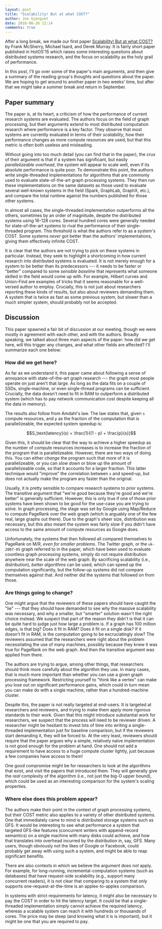 ```yaml
---
layout: post
title: "Scalability! But at what COST?"
author: Jon Gjengset
date: 2016-06-26 12:14
comments: true
---
```


After a long break, we made our first paper [Scalability! But at what
COST?](http://www.frankmcsherry.org/assets/COST.pdf) by Frank McSherry,
Michael Isard, and Derek Murray. It is fairly short paper published in
HotOS'15 which raises some interesting questions about distributed
systems research, and the focus on scalability as the holy grail of
performance.

In this post, I'll go over some of the paper's main arguments, and then
give a summary of the reading group's thoughts and questions about the
paper. We are hoping to get around to another paper in two weeks' time,
but after that we might take a summer break and return in September.

## Paper summary

The paper is, at its heart, a criticism of how the performance of
current research systems are evaluated. The authors focus on the field
of graph processing, but their arguments extend to most distributed
computation research where performance is a key factor. They observe
that most systems are currently evaluated in terms of their
*scalability*, how their performance changes as more compute resources
are used, but that this metric is often both useless and misleading.

Without going into too much detail (you can find that in the paper), the
crux of their argument is that if a system has significant, but easily
*parallelizeable overhead*, the system will appear to scale well, even
if its absolute performance is quite poor. To demonstrate this point,
the authors write single-threaded implementations for algorithms that
are commonly used to evaluate state-of-the-art graph processing systems.
They then run these implementations on the same datasets as those used
to evaluate several well-known systems in the field (Spark, GraphLab,
GraphX, etc.), and compare the total runtime against the numbers
published for those other systems.

In almost all cases, the single-threaded implementation outperforms all
the others, sometimes by an order of magnitude, despite the distributed
systems using 16-128 cores. Several hundred cores were generally needed
for state-of-the-art systems to rival the performance of their
single-threaded program. This threshold is what the authors refer to as
a system's COST. Some systems *never* got better than the authors'
implementations, giving them effectively infinite COST.

It is clear that the authors are not trying to pick on these systems in
particular. Instead, they seek to highlight a shortcoming in how current
research into distributed systems is evaluated. It is not merely enough
for a system to be better than its predecessors --- it needs to be
faster or "better" compared to some *sensible baseline* that represents
what someone skilled in the field would come up with. For example,
Hilbert curves and Union-Find are examples of tricks that it seems
reasonable for a well-versed author to employ. Crucially, this is not
just about researchers reporting these kinds of results, but also about
reviewers demanding them. A system that is twice as fast as some
previous system, but slower than a much simpler system, should probably
not be accepted.

## Discussion

This paper spawned a fair bit of discussion at our meeting, though we
were mostly in agreement with each other, and with the authors. Broadly
speaking, we talked about three main aspects of the paper: how did we
get here, will this trigger any changes, and what other fields are
affected? I'll summarize each one below:

### How did we get here?

As far as we understand it, this paper came about following a sense of
annoyance with state-of-the-art graph research --- the graph most people
operate on just aren't that large. As long as the data fits on a couple
of SSDs, single-machine, or even single-thread programs can be
sufficient. Crucially, the data doesn't need to fit in RAM to outperform
a distributed system (which has to pay network communication cost
despite keeping all the data in memory).

The results also follow from Amdahl's law. The law states that, given
`s` compute resources, and `p` as the fraction of the computation that
is parallelizeable, the expected system speedup is:

$$S_\text{latency}(s) = \frac{1}{(1 - p) + \frac{p}{s}}$$ <!-- __$_ -->

Given this, it should be clear that the way to achieve a higher speedup
as the number of compute resources increases is to increase the fraction
of the program that is parallelizeable. However, there are two ways of
doing this. You can either *change* the program such that more of it is
parallelizeable, or you can *slow down* or blow up the amount of
parallelizeable code, so that it accounts for a larger fraction. This
latter technique would "improve" the correlation between `s` and
speed-up, but does not actually make the program any faster than the
original.

Usually, it is pretty sensible to compare research systems to prior
systems. The transitive argument that "we're good because they're good
and we're better" is generally sufficient. However, this is only true if
one of those prior systems have been shown to be good for the use-case
you are trying to solve. In graph processing, the stage was set by
Google using Map/Reduce to compute PageRank over the web graph (which is
arguably one of the few real, large graphs out there). Due to the
graph's sheer size, distribution was necessary, but this also meant the
system was fairly slow if you didn't have access to the same amount of
compute resources as Google does.

Unfortunately, the systems that then followed all compared themselves to
PageRank on M/R, *even for smaller problems*. The Twitter graph, or the
`uk-2007-05` graph referred to in the paper, which have been used to
evaluate countless graph processing systems, simply do not require
distribution anywhere near the scale of the web graph. By sacrificing
scalability (i.e., distribution), *better algorithms* can be used,
which can speed up the computation significantly, but the follow-up
systems did not compare themselves against that. And neither did the
systems that followed on from those.

### Are things going to change?

One might argue that the reviewers of these papers should have caught
the "lie" --- that they should have demanded to see *why* the massive
scalability was necessary, and why a smaller, but "smarter" solution
wasn't the right choice instead. We suspect that part of the reason they
didn't is that it can be quite hard to judge just how large a problem
is. If a graph has 100 million edges, is that big? Does it fit in RAM?
Does it fit on a single disk? If it doesn't fit in RAM, is the
computation going to be excruciatingly slow? The reviewers assumed that
the researchers were right about the problem necessitating the use of
many machines, possibly because they knew it was true for PageRank on
the web graph. And then the transitive argument was applied from there.

The authors are trying to argue, among other things, that researchers
should think more carefully about the algorithm they use. In many cases,
that is much more important than whether you can use a given graph
processing framework. Restricting yourself to "think like a vertex" can
make you lose out on significant performance gains, which could in turn
mean you can make do with a single machine, rather than a
hundred-machine cluster.

Despite this, the paper is not really targeted at end-users. It is
targeted at researchers and reviewers, and trying to make them apply
more rigorous standards to their work. Given that this might introduce
substantial work for researchers, we suspect that the process will need
to be reviewer driven. A researcher might be hesitant to invest lots of
time into writing a single-threaded implementation just for baseline
comparison, but if the reviewers start demanding it, they will be forced
to. At the very least, reviewers should require that the paper argues
why a simple, relatively naïve implementation is not good enough for the
problem at hand. One should not add a requirement to have access to a
huge compute cluster lightly, just because a few companies have access
to them!

One good compromise might be for researchers to look at the algorithms
that exist, and visit the papers that introduced them. They will
generally give the *real* complexity of the algorithm (i.e., not just
the big-O upper bound), which could be used as an interesting comparison
for the system's scaling properties.

<!--
 - It's probably hard to write a framework that has both high
   performance *and* is super scalable.
 - We'd like a single number for performance + scalability to evaluate.
-->

### Where else does this problem appear?

The authors make their point in the context of graph processing systems,
but their COST metric also applies to a variety of other distributed
systems. One that immediately came to mind is distributed storage
systems such as GFS. It would be interesting to see what performance a
system that targeted GFS-like features (concurrent writers with
append-record semantics) on a single machine with many disks could
achieve, and how that translates into overhead incurred by the
distribution in, say, GFS. Many users, though obviously not the likes of
Google or Facebook, could probably get away with using such a system,
and might be able to reap significant benefits.

There are also contexts in which we believe the argument does *not*
apply. For example, for long-running, incremental-computation systems
(such as databases) that have request-side scalability (e.g., support
many concurrent readers), it is not clear that comparing to a system
that only supports one-request-at-the-time is an apples-to-apples
comparison.

In systems with strict requirements for latency, it might also be
necessary to pay the COST in order to hit the latency target. It could
be that a single-threaded implementation simply cannot achieve the
required latency, whereas a scalable system can reach it with hundreds
or thousands of cores. The price may be steep (and knowing what it is is
important), but it might be one that you are required to pay.

<!--
 - What about pre-processing? Can be expensive? Is it fair to only
   distribute the pre-processing? Probably not.
-->
